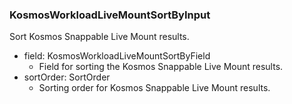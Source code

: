 ### KosmosWorkloadLiveMountSortByInput
Sort Kosmos Snappable Live Mount results.

- field: KosmosWorkloadLiveMountSortByField
  - Field for sorting the Kosmos Snappable Live Mount results.
- sortOrder: SortOrder
  - Sorting order for Kosmos Snappable Live Mount results.
